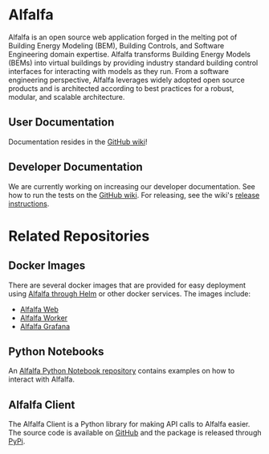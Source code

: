 # Alfalfa

Alfalfa is an open source web application forged in the melting pot of Building Energy Modeling (BEM), Building Controls, and Software Engineering domain expertise. Alfalfa transforms Building Energy Models (BEMs) into virtual buildings by providing industry standard building control interfaces for interacting with models as they run. From a software engineering perspective, Alfalfa leverages widely adopted open source products and is architected according to best practices for a robust, modular, and scalable architecture.

## User Documentation

Documentation resides in the [GitHub wiki](https://github.com/NREL/alfalfa/wiki)!

## Developer Documentation

We are currently working on increasing our developer documentation. See how to run the tests on the [GitHub wiki](https://github.com/NREL/alfalfa/wiki/Running-Tests). For releasing, see the wiki's [release instructions](https://github.com/NREL/alfalfa/wiki/Release-Instructions).

# Related Repositories

## Docker Images

There are several docker images that are provided for easy deployment using [Alfalfa through Helm](https://github.com/NREL/alfalfa-helm) or other docker services. The images include:

- [Alfalfa Web](https://hub.docker.com/repository/docker/nrel/alfalfa-web)
- [Alfalfa Worker](https://hub.docker.com/repository/docker/nrel/alfalfa-worker)
- [Alfalfa Grafana](https://hub.docker.com/repository/docker/nrel/alfalfa-grafana)

## Python Notebooks

An [Alfalfa Python Notebook repository](https://github.com/NREL/alfalfa-notebooks) contains examples on how to interact with Alfalfa.

## Alfalfa Client

The Alfalfa Client is a Python library for making API calls to Alfalfa easier. The source code is available on [GitHub](https://github.com/NREL/alfalfa-client) and the package is released through [PyPi](https://pypi.org/project/alfalfa-client/).
